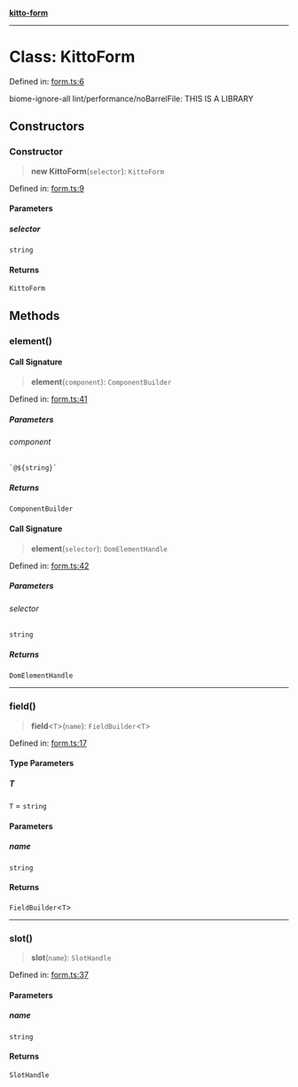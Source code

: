 [**kitto-form**](../README.md)

***

# Class: KittoForm

Defined in: [form.ts:6](https://github.com/AdityaBorkar/kitto-form/blob/88f3c22b744b7ae928f92486198c9797a6dc60ee/src/form.ts#L6)

biome-ignore-all lint/performance/noBarrelFile: THIS IS A LIBRARY

## Constructors

### Constructor

> **new KittoForm**(`selector`): `KittoForm`

Defined in: [form.ts:9](https://github.com/AdityaBorkar/kitto-form/blob/88f3c22b744b7ae928f92486198c9797a6dc60ee/src/form.ts#L9)

#### Parameters

##### selector

`string`

#### Returns

`KittoForm`

## Methods

### element()

#### Call Signature

> **element**(`component`): `ComponentBuilder`

Defined in: [form.ts:41](https://github.com/AdityaBorkar/kitto-form/blob/88f3c22b744b7ae928f92486198c9797a6dc60ee/src/form.ts#L41)

##### Parameters

###### component

`` `@${string}` ``

##### Returns

`ComponentBuilder`

#### Call Signature

> **element**(`selector`): `DomElementHandle`

Defined in: [form.ts:42](https://github.com/AdityaBorkar/kitto-form/blob/88f3c22b744b7ae928f92486198c9797a6dc60ee/src/form.ts#L42)

##### Parameters

###### selector

`string`

##### Returns

`DomElementHandle`

***

### field()

> **field**\<`T`\>(`name`): `FieldBuilder`\<`T`\>

Defined in: [form.ts:17](https://github.com/AdityaBorkar/kitto-form/blob/88f3c22b744b7ae928f92486198c9797a6dc60ee/src/form.ts#L17)

#### Type Parameters

##### T

`T` = `string`

#### Parameters

##### name

`string`

#### Returns

`FieldBuilder`\<`T`\>

***

### slot()

> **slot**(`name`): `SlotHandle`

Defined in: [form.ts:37](https://github.com/AdityaBorkar/kitto-form/blob/88f3c22b744b7ae928f92486198c9797a6dc60ee/src/form.ts#L37)

#### Parameters

##### name

`string`

#### Returns

`SlotHandle`

